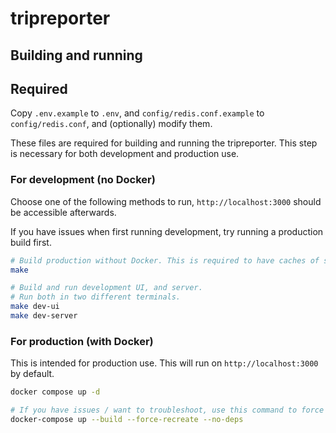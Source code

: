 # tripreporter

## Building and running

## Required

Copy `.env.example` to `.env`, and `config/redis.conf.example` to `config/redis.conf`, and (optionally) modify them. 

These files are required for building and running the tripreporter.
This step is necessary for both development and production use.

### For development (no Docker)

Choose one of the following methods to run, `http://localhost:3000` should be accessible afterwards.

If you have issues when first running development, try running a production build first.

```bash
# Build production without Docker. This is required to have caches of static files for `make dev-server`.
make

# Build and run development UI, and server.
# Run both in two different terminals.
make dev-ui
make dev-server
```

### For production (with Docker)

This is intended for production use.
This will run on `http://localhost:3000` by default.

```bash
docker compose up -d

# If you have issues / want to troubleshoot, use this command to force re-build (add -d to run in background)
docker-compose up --build --force-recreate --no-deps
```
